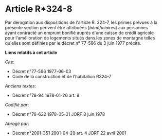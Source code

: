 # Article R*324-8

Par dérogation aux dispositions de l'article R. 324-7, les primes prévues à la présente section peuvent être attribuées
[*bénéficiaires*] aux personnes ayant contracté un emprunt bonifié auprès d'une caisse de crédit agricole pour l'amélioration
de logements situés dans les zones de montagne telles qu'elles sont définies par le décret n° 77-566 du 3 juin 1977 précité.

**Liens relatifs à cet article**

_Cite_:

  - Décret n°77-566 1977-06-03
  - Code de la construction et de l'habitation R324-7

_Anciens textes_:

  - Décret n°78-94 1978-01-26 art. 8

_Codifié par_:

  - Décret n°78-622 1978-05-31 JORF 8 juin 1978

_Abrogé par_:

  - Décret n°2001-351 2001-04-20 art. 4 JORF 22 avril 2001
